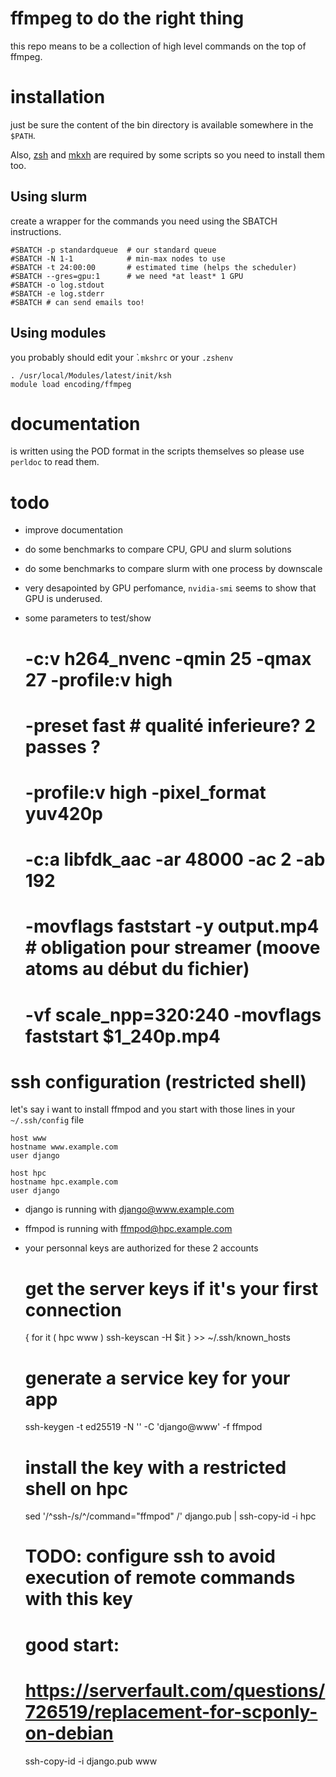 # ffmpeg to do the right thing

this repo means to be a collection of high level commands on the top of ffmpeg.

# installation

just be sure the content of the bin directory is available somewhere in the `$PATH`.

Also, [zsh](http://www.zsh.org) and [mkxh](https://github.com/eiro/mkxh) are
required by some scripts so you need to install them too.

## Using slurm

create a wrapper for the commands you need using the SBATCH instructions.

    #SBATCH -p standardqueue  # our standard queue
    #SBATCH -N 1-1            # min-max nodes to use
    #SBATCH -t 24:00:00       # estimated time (helps the scheduler)
    #SBATCH --gres=gpu:1      # we need *at least* 1 GPU
    #SBATCH -o log.stdout
    #SBATCH -e log.stderr
    #SBATCH # can send emails too!

## Using modules

you probably should edit your ̀`.mkshrc` or your `.zshenv`

    . /usr/local/Modules/latest/init/ksh
    module load encoding/ffmpeg

# documentation

is written using the POD format in the scripts themselves so please use `perldoc` to read them.

# todo

* improve documentation
* do some benchmarks to compare CPU, GPU and slurm solutions
* do some benchmarks to compare slurm with one process by downscale
* very desapointed by GPU perfomance, `nvidia-smi` seems to show that GPU is underused.
* some parameters to test/show

    # -c:v h264_nvenc -qmin 25 -qmax 27 -profile:v high
    # -preset fast # qualité inferieure? 2 passes ?
    # -profile:v high -pixel_format yuv420p
    # -c:a libfdk_aac -ar 48000 -ac 2 -ab 192
    # -movflags faststart -y output.mp4 # obligation pour streamer (moove atoms au début du fichier)
    # -vf scale_npp=320:240 -movflags faststart $1_240p.mp4

# ssh configuration (restricted shell)

let's say i want to install ffmpod and you start with those lines in your `~/.ssh/config` file

    host www
    hostname www.example.com
    user django

    host hpc
    hostname hpc.example.com
    user django

* django is running with django@www.example.com
* ffmpod is running with ffmpod@hpc.example.com
* your personnal keys are authorized for these 2 accounts

    # get the server keys if it's your first connection
    { for it ( hpc www ) ssh-keyscan -H $it } >> ~/.ssh/known_hosts

    # generate a service key for your app
    ssh-keygen -t ed25519 -N '' -C 'django@www' -f ffmpod

    # install the key with a restricted shell on hpc

    sed '/^ssh-/s/^/command="ffmpod" /' django.pub | ssh-copy-id -i hpc

    # TODO: configure ssh to avoid execution of remote commands with this key
    # good start:
    # https://serverfault.com/questions/726519/replacement-for-scponly-on-debian

    ssh-copy-id -i django.pub www

